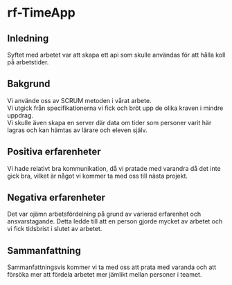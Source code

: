# rf-TimeApp

## Inledning
Syftet med arbetet var att skapa ett api som skulle användas för att hålla koll på arbetstider.

## Bakgrund
Vi använde oss av SCRUM metoden i vårat arbete. \
Vi utgick från specifikationerna vi fick och bröt upp de olika kraven i mindre uppdrag. \
Vi skulle även skapa en server där data om tider som personer varit här lagras och kan hämtas av lärare och eleven själv.

## Positiva erfarenheter
Vi hade relativt bra kommunikation, då vi pratade med varandra då det inte gick bra, vilket är något vi kommer ta med oss till nästa projekt.

## Negativa erfarenheter
Det var ojämn arbetsfördelning på grund av varierad erfarenhet och ansvarstagande. Detta ledde till att en person gjorde mycket av arbetet och vi fick tidsbrist i slutet av arbetet.

## Sammanfattning
Sammanfattningsvis kommer vi ta med oss att prata med varanda och att försöka mer att fördela arbetet mer jämlikt mellan personer i teamet.